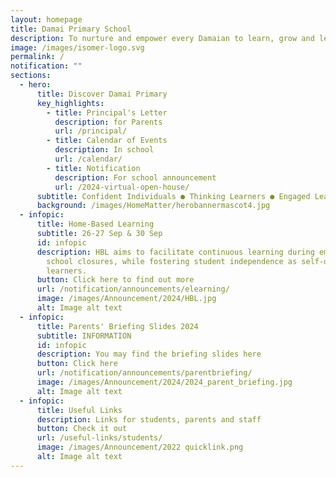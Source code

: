 ```yaml
---
layout: homepage
title: Damai Primary School
description: To nurture and empower every Damaian to learn, grow and lead.
image: /images/isomer-logo.svg
permalink: /
notification: ""
sections:
  - hero:
      title: Discover Damai Primary
      key_highlights:
        - title: Principal's Letter
          description: for Parents
          url: /principal/
        - title: Calendar of Events
          description: In school
          url: /calendar/
        - title: Notification
          description: For school announcement
          url: /2024-virtual-open-house/
      subtitle: Confident Individuals ● Thinking Learners ● Engaged Leaders
      background: /images/HomeMatter/herobannermascot4.jpg
  - infopic:
      title: Home-Based Learning
      subtitle: 26-27 Sep & 30 Sep
      id: infopic
      description: HBL aims to facilitate continuous learning during emergencies like
        school closures, while fostering student independence as self-directed
        learners.
      button: Click here to find out more
      url: /notification/announcements/elearning/
      image: /images/Announcement/2024/HBL.jpg
      alt: Image alt text
  - infopic:
      title: Parents' Briefing Slides 2024
      subtitle: INFORMATION
      id: infopic
      description: You may find the briefing slides here
      button: Click here
      url: /notification/announcements/parentbriefing/
      image: /images/Announcement/2024/2024_parent_briefing.jpg
      alt: Image alt text
  - infopic:
      title: Useful Links
      description: Links for students, parents and staff
      button: Check it out
      url: /useful-links/students/
      image: /images/Announcement/2022 quicklink.png
      alt: Image alt text
---
```

